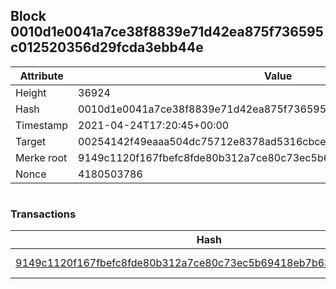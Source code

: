 ## Block 0010d1e0041a7ce38f8839e71d42ea875f736595c012520356d29fcda3ebb44e

Attribute | Value
--- | ---
Height | 36924
Hash | 0010d1e0041a7ce38f8839e71d42ea875f736595c012520356d29fcda3ebb44e
Timestamp | 2021-04-24T17:20:45+00:00
Target | 00254142f49eaaa504dc75712e8378ad5316cbcead634704b3734b6271167cc4
Merke root | 9149c1120f167fbefc8fde80b312a7ce80c73ec5b69418eb7b6304fedce575b4
Nonce | 4180503786

```

```

### Transactions

Hash | Amount
--- | ---
[9149c1120f167fbefc8fde80b312a7ce80c73ec5b69418eb7b6304fedce575b4](9149c1120f167fbefc8fde80b312a7ce80c73ec5b69418eb7b6304fedce575b4.md) | 10.00000000 SKEPTI 
